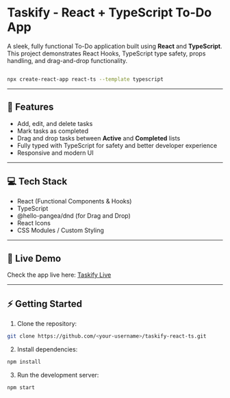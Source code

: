 # Taskify - React + TypeScript To-Do App

A sleek, fully functional To-Do application built using **React** and **TypeScript**. This project demonstrates React Hooks, TypeScript type safety, props handling, and drag-and-drop functionality.


```bash

npx create-react-app react-ts --template typescript
```

---

## 🔧 Features

- Add, edit, and delete tasks
- Mark tasks as completed
- Drag and drop tasks between **Active** and **Completed** lists
- Fully typed with TypeScript for safety and better developer experience
- Responsive and modern UI

---

## 💻 Tech Stack

- React (Functional Components & Hooks)
- TypeScript
- @hello-pangea/dnd (for Drag and Drop)
- React Icons
- CSS Modules / Custom Styling

---

## 🚀 Live Demo

Check the app live here: [Taskify Live](https://taskify-typescript.netlify.app/)

---


## ⚡ Getting Started

1. Clone the repository:
```bash
git clone https://github.com/<your-username>/taskify-react-ts.git
```
2. Install dependencies:
```bash
npm install
```

3. Run the development server:
```bash
npm start
```
